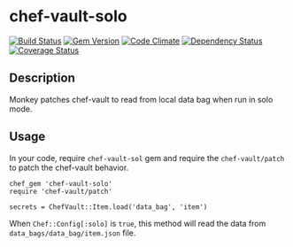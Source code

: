 # chef-vault-solo
[![Build Status](https://travis-ci.org/outofjungle/chef-vault-solo.png?branch=master)](https://travis-ci.org/outofjungle/chef-vault-solo)
[![Gem Version](https://badge.fury.io/rb/chef-vault-solo.png)](http://badge.fury.io/rb/chef-vault-solo)
[![Code Climate](https://codeclimate.com/github/outofjungle/chef-vault-solo.png)](https://codeclimate.com/github/outofjungle/chef-vault-solo)
[![Dependency Status](https://gemnasium.com/outofjungle/chef-vault-solo.png)](https://gemnasium.com/outofjungle/chef-vault-solo)
[![Coverage Status](https://coveralls.io/repos/outofjungle/chef-vault-solo/badge.png?branch=master)](https://coveralls.io/r/outofjungle/chef-vault-solo?branch=master)

## Description

Monkey patches chef-vault to read from local data bag when run in solo mode.

## Usage

In your code, require `chef-vault-sol` gem and require the `chef-vault/patch` to patch the chef-vault behavior.

    chef_gem 'chef-vault-solo'
    require 'chef-vault/patch'

    secrets = ChefVault::Item.load('data_bag', 'item')

When `Chef::Config[:solo]` is `true`, this method will read the data from `data_bags/data_bag/item.json` file.